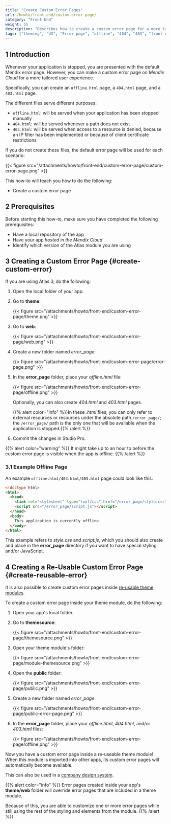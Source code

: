 ```yaml
---
title: "Create Custom Error Pages"
url: /howto/front-end/custom-error-page/
category: "Front End"
weight: 55
description: "Describes how to create a custom error page for a more tailored user experience."
tags: ["theming", "UX", "Error page", "offline", "404", "403", "front end"]
---
```


## 1 Introduction

Whenever your application is stopped, you are presented with the default Mendix error page. However, you can make a custom error page on *Mendix Cloud* for a more tailored user experience. 

Specifically, you can create an `offline.html` page, a `404.html` page, and a `403.html` page.

The different files serve different purposes:

* `offline.html`: will be served when your application has been stopped manually
* `404.html`: will be served whenever a path does not exist
* `403.html`: will be served when access to a resource is denied, because an IP filter has been implemented or because of client certificate restrictions

If you do not create these files, the default error page will be used for each scenario:

{{< figure src="/attachments/howto/front-end/custom-error-page/custom-error-page.png" >}}

This how-to will teach you how to do the following:

* Create a custom error page

## 2 Prerequisites

Before starting this how-to, make sure you have completed the following prerequisites:

* Have a local repository of the app
* Have your app *hosted in the Mendix Cloud*
* Identify which version of the Atlas module you are using

## 3 Creating a Custom Error Page {#create-custom-error}

If you are using Atlas 3, do the following:

1. Open the local folder of your app.
2. Go to **theme**:

    {{< figure src="/attachments/howto/front-end/custom-error-page/theme.png" >}}

3. Go to **web**:

    {{< figure src="/attachments/howto/front-end/custom-error-page/web.png" >}}

4. Create a new folder named *error_page*:

    {{< figure src="/attachments/howto/front-end/custom-error-page/error-page.png" >}}

5. In the **error_page** folder, place your *offline.html* file:

    {{< figure src="/attachments/howto/front-end/custom-error-page/offline.png" >}}

    Optionally, you can also create *404.html* and *403.html* pages.

    {{% alert color="info" %}}In these *.html* files, you can only refer to external resources or resources under the absolute path `/error_page/`; the `/error_page/` path is the only one that will be available when the application is stopped.{{% /alert %}}

6. Commit the changes in Studio Pro.

{{% alert color="warning" %}}
It might take up to an hour to before the custom error page is visible when the app is offline.
{{% /alert %}}

### 3.1 Example Offline Page

An example `offline.html/404.html/403.html` page could look like this:

```html
<!doctype html>
<html>
  <head>
    <link rel="stylesheet" type="text/css" href="/error_page/style.css">
    <script src="/error_page/script.js"></script>
  </head>
  <body>
    This application is currently offline.
  </body>
</html>
```

This example refers to *style.css* and *script.js*, which you should also create and place in the **error_page** directory if you want to have special styling and/or JavaScript.

## 4 Creating a Re-Usable Custom Error Page {#create-reusable-error}

It is also possible to create custom error pages inside [re-usable theme modules](/howto/front-end/customize-styling-new/#create-theme-mod).

To create a custom error page inside your theme module, do the following:

1. Open your app's local folder.
1. Go to **themesource**:

   {{< figure src="/attachments/howto/front-end/custom-error-page/themesource.png" >}}

1. Open your theme module's folder:

   {{< figure src="/attachments/howto/front-end/custom-error-page/module-themesource.png" >}}

1. Open the **public** folder:

   {{< figure src="/attachments/howto/front-end/custom-error-page/public.png" >}}

1. Create a new folder named *error_page*:

   {{< figure src="/attachments/howto/front-end/custom-error-page/public-error-page.png" >}}

1. In the **error_page** folder, place your *offline.html*, *404.html*, and/or *403.html* files:

   {{< figure src="/attachments/howto/front-end/custom-error-page/offline.png" >}}

Now you have a custom error page inside a re-useable theme module! When this module is imported into other apps, its custom error pages will automatically become available.

This can also be used in a [company design system](/howto/front-end/create-a-company-design-system/).

{{% alert color="info" %}}
Error pages created inside your app's **theme/web** folder will override error pages that are included in a theme module.

Because of this, you are able to customize one or more error pages while still using the rest of the styling and elements from the module. 
{{% /alert %}}
